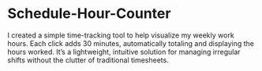 # Schedule-Hour-Counter
I created a simple time-tracking tool to help visualize my weekly work hours. Each click adds 30 minutes, automatically totaling and displaying the hours worked. It’s a lightweight, intuitive solution for managing irregular shifts without the clutter of traditional timesheets.
